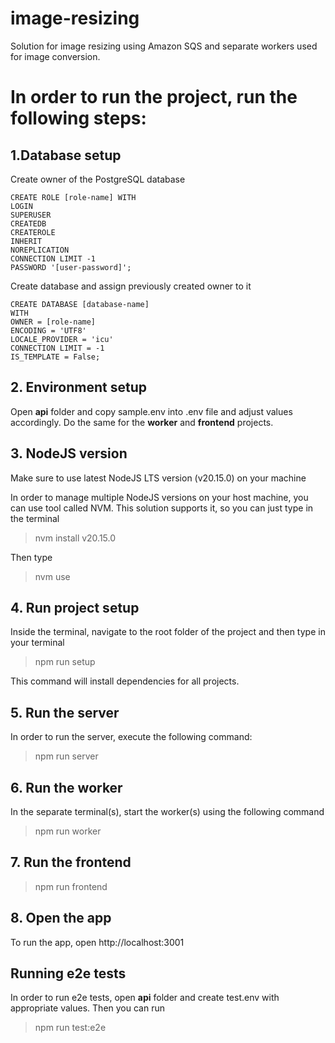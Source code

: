 # image-resizing

Solution for image resizing using Amazon SQS and separate workers used for image conversion.

# In order to run the project, run the following steps:

## 1.Database setup

Create owner of the PostgreSQL database

```
CREATE ROLE [role-name] WITH
LOGIN
SUPERUSER
CREATEDB
CREATEROLE
INHERIT
NOREPLICATION
CONNECTION LIMIT -1
PASSWORD '[user-password]';
```

Create database and assign previously created owner to it

```
CREATE DATABASE [database-name]
WITH
OWNER = [role-name]
ENCODING = 'UTF8'
LOCALE_PROVIDER = 'icu'
CONNECTION LIMIT = -1
IS_TEMPLATE = False;
```

## 2. Environment setup

Open **api** folder and copy sample.env into .env file and adjust values accordingly.
Do the same for the **worker** and **frontend** projects.

## 3. NodeJS version

Make sure to use latest NodeJS LTS version (v20.15.0) on your machine

In order to manage multiple NodeJS versions on your host machine, you can use tool called NVM. This solution supports it, so you can just type in the terminal

> nvm install v20.15.0

Then type

> nvm use

## 4. Run project setup

Inside the terminal, navigate to the root folder of the project and then type in your terminal

> npm run setup

This command will install dependencies for all projects.

## 5. Run the server

In order to run the server, execute the following command:

> npm run server

## 6. Run the worker

In the separate terminal(s), start the worker(s) using the following command

> npm run worker

## 7. Run the frontend

> npm run frontend

## 8. Open the app

To run the app, open http://localhost:3001

## Running e2e tests

In order to run e2e tests, open **api** folder and create test.env with appropriate values. Then you can run

> npm run test:e2e
